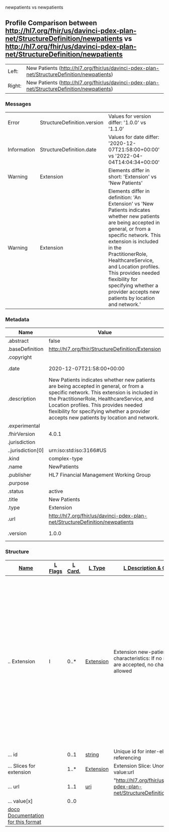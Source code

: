 ﻿

newpatients vs newpatients

## Profile Comparison between http://hl7.org/fhir/us/davinci-pdex-plan-net/StructureDefinition/newpatients vs http://hl7.org/fhir/us/davinci-pdex-plan-net/StructureDefinition/newpatients

|  |  |
| --- | --- |
| Left: | New Patients (http://hl7.org/fhir/us/davinci-pdex-plan-net/StructureDefinition/newpatients) |
| Right: | New Patients (http://hl7.org/fhir/us/davinci-pdex-plan-net/StructureDefinition/newpatients) |

### Messages

|  |  |  |
| --- | --- | --- |
| Error | StructureDefinition.version | Values for version differ: '1.0.0' vs '1.1.0' |
| Information | StructureDefinition.date | Values for date differ: '2020-12-07T21:58:00+00:00' vs '2022-04-04T14:04:34+00:00' |
| Warning | Extension | Elements differ in short: 'Extension' vs 'New Patients' |
| Warning | Extension | Elements differ in definition: 'An Extension' vs 'New Patients indicates whether new patients are being accepted in general, or from a specific network. This extension is included in the PractitionerRole, HealthcareService, and Location profiles. This provides needed flexibility for specifying whether a provider accepts new patients by location and network.' |

### Metadata

| Name | Value | | Comments |
| --- | --- | --- | --- |
| .abstract | false | |  |
| .baseDefinition | http://hl7.org/fhir/StructureDefinition/Extension | |  |
| .copyright |  | |  |
| .date | 2020-12-07T21:58:00+00:00 | 2022-04-04T14:04:34+00:00 | * Values Differ |
| .description | New Patients indicates whether new patients are being accepted in general, or from a specific network. This extension is included in the PractitionerRole, HealthcareService, and Location profiles. This provides needed flexibility for specifying whether a provider accepts new patients by location and network. | |  |
| .experimental |  | |  |
| .fhirVersion | 4.0.1 | |  |
| .jurisdiction |  | |  |
| ..jurisdiction[0] | urn:iso:std:iso:3166#US | |  |
| .kind | complex-type | |  |
| .name | NewPatients | |  |
| .publisher | HL7 Financial Management Working Group | |  |
| .purpose |  | |  |
| .status | active | |  |
| .title | New Patients | |  |
| .type | Extension | |  |
| .url | http://hl7.org/fhir/us/davinci-pdex-plan-net/StructureDefinition/newpatients | |  |
| .version | 1.0.0 | 1.1.0 | * Values Differ |

### Structure

| [Name](http://hl7.org/fhir/formats.html#table "The logical name of the element") | [L Flags](http://hl7.org/fhir/formats.html#table "Information about the use of the element - Left Structure") | [L Card.](http://hl7.org/fhir/formats.html#table "Minimum and Maximum # of times the the element can appear in the instance - Left Structure") | [L Type](http://hl7.org/fhir/formats.html#table "Reference to the type of the element - Left Structure") | [L Description & Constraints](http://hl7.org/fhir/formats.html#table "Additional information about the element - Left Structure") | [R Flags](http://hl7.org/fhir/formats.html#table "Information about the use of the element - Left Structure") | [R Card.](http://hl7.org/fhir/formats.html#table "Minimum and Maximum # of times the the element can appear in the instance - Left Structure") | [L Type](http://hl7.org/fhir/formats.html#table "Reference to the type of the element - Left Structure") | [L Description & Constraints](http://hl7.org/fhir/formats.html#table "Additional information about the element - Left Structure") | [Comments](http://hl7.org/fhir/formats.html#table "Comments about the comparison")[doco](http://hl7.org/fhir/formats.html#table "Legend for this format") |
| --- | --- | --- | --- | --- | --- | --- | --- | --- | --- |
| .. Extension | I | 0..\* | [Extension](http://hl7.org/fhir/R4/extensibility.html#Extension) | Extension new-patients-characteristics: If no new patients are accepted, no characteristics are allowed | I | 0..\* | [Extension](http://hl7.org/fhir/R4/extensibility.html#Extension) | New Patients new-patients-characteristics: If no new patients are accepted, no characteristics are allowed | * Elements differ in short: 'Extension' vs 'New Patients' * Elements differ in definition: 'An Extension' vs 'New Patients indicates whether new patients are being accepted in general, or from a specific network.   This extension is included in the PractitionerRole, HealthcareService, and Location profiles.   This provides needed flexibility for specifying whether a provider accepts new patients by location and network.' |
| ... id |  | 0..1 | [string](http://hl7.org/fhir/R4/datatypes.html#string) | Unique id for inter-element referencing |  | 0..1 | [string](http://hl7.org/fhir/R4/datatypes.html#string) | Unique id for inter-element referencing |  |
| ... Slices for extension |  | 1..\* | [Extension](http://hl7.org/fhir/R4/extensibility.html#Extension) | Extension Slice: Unordered, Open by value:url |  | 1..\* | [Extension](http://hl7.org/fhir/R4/extensibility.html#Extension) | Extension Slice: Unordered, Open by value:url |  |
| ... url |  | 1..1 | [uri](http://hl7.org/fhir/R4/datatypes.html#uri) | "http://hl7.org/fhir/us/davinci-pdex-plan-net/StructureDefinition/newpatients" |  | 1..1 | [uri](http://hl7.org/fhir/R4/datatypes.html#uri) | "http://hl7.org/fhir/us/davinci-pdex-plan-net/StructureDefinition/newpatients" |  |
| ... value[x] |  | 0..0 |  |  |  | 0..0 |  |  |  |
| [doco Documentation for this format](http://hl7.org/fhir/formats.html#table "Legend for this format") | | | | | | | | | |